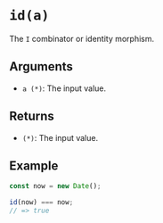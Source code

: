 # `id(a)`

The `I` combinator or identity morphism.

## Arguments

* `a (*)`: The input value.

## Returns

* `(*)`: The input value.

## Example

```javascript
const now = new Date();

id(now) === now;
// => true
```

